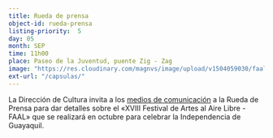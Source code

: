 ```yaml
---
title: Rueda de prensa
object-id: rueda-prensa
listing-priority:  5
day: 05
month: SEP
time: 11h00
place: Paseo de la Juventud, puente Zig - Zag
image: "https://res.cloudinary.com/magnvs/image/upload/v1504059030/faal-masky_hlrhxe.png"
ext-url: "/capsulas/"
---
```


La Dirección de Cultura invita a los <u>medios de comunicación</u> a la Rueda de Prensa para dar detalles sobre el &laquo;XVIII Festival de Artes al Aire Libre - FAAL&raquo; que se realizará en octubre para celebrar la Independencia de Guayaquil.
